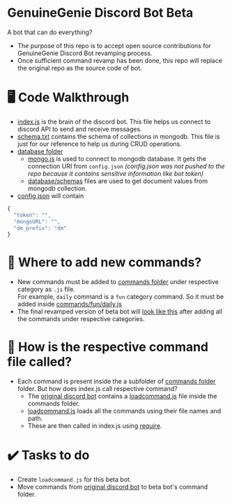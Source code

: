 # GenuineGenie Discord Bot Beta
A bot that can do everything?   
+ The purpose of this repo is to accept open source contributions for GenuineGenie Discord Bot revamping process. 
+ Once sufficient command revamp has been done, this repo will replace the original repo as the source code of bot. 

# 🖥️ Code Walkthrough 
+ [index.js](index.js) is the brain of the discord bot. This file helps us connect to discord API to send and receive messages. 
+ [schema.txt](schema.txt) contains the schema of collections in mongodb. This file is just for our reference to help us during CRUD operations. 
+ [database folder](database) 
  + [mongo.js](database/mongo.js) is used to connect to mongodb database. It gets the connection URI from `config.json` *(config.json was not pushed to the repo because it contains sensitive information like bot token)*
  + [database/schemas](database/schemas) files are used to get document values from mongodb collection. 
+ [config.json]() will contain

```js
{
  "token": "",   
  "mongoURL": "",   
  "dm_prefix": "dm"  
}
```

# 🤔 Where to add new commands?
+ New commands must be added to [commands folder](commands) under respective category as `.js` file.   
  For example, `daily` command is a `fun` category command. So it must be added inside [commands/fun/daily.js](commands/fun/daily.js) 
+ The final revamped version of beta bot will [look like this](https://github.com/ssncodingclub/discord-bot-GenuineGenie/tree/main/commands/commands) after adding all the commands under respective categories. 

# 💭 How is the respective command file called?
+ Each command is present inside the a subfolder of [commands folder](commands) folder. But how does index.js call respective command? 
  + The [original discord bot](https://github.com/ssncodingclub/discord-bot-GenuineGenie) contains a [loadcommand.js](https://github.com/ssncodingclub/discord-bot-GenuineGenie/blob/main/commands/load-commands.js) file inside the commands folder.
  + [loadcommand.js](https://github.com/ssncodingclub/discord-bot-GenuineGenie/blob/main/commands/load-commands.js) loads all the commands using their file names and path.
  + These are then called in index.js using [require](https://github.com/ssncodingclub/discord-bot-GenuineGenie/blob/main/index.js#:~:text=const%20loadCommands%20%3D%20require).

# ✔️ Tasks to do
+ Create `loadcommand.js` for this beta bot. 
+ Move commands from [original discord bot](https://github.com/ssncodingclub/discord-bot-GenuineGenie/tree/main/commands) to beta bot's command folder. 
